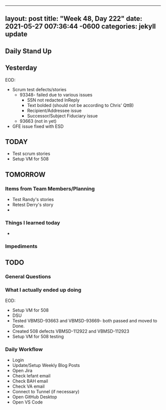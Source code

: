 
---
layout: post
title:  "Week 48, Day 222"
date:   2021-05-27 007:36:44 -0600
categories: jekyll update
---

## Daily Stand Up
## Yesterday
EOD:
* Scrum test defects/stories
  * 93348- failed due to various issues
    * SSN not redacted InReply
    * Text bolded (should not be according to Chris' QttB)
    * Recipient/Addressee issue
    * Successor/Subject Fiduciary issue
  * 93663 (not in yet)
* GFE issue fixed with ESD


## TODAY
* Test scrum stories 
* Setup VM for 508

## TOMORROW

### Items from Team Members/Planning
* Test Randy's stories
* Retest Derry's story
* 
### Things I learned today
* 
### Impediments
## TODO

### General Questions  

### What I actually ended up doing
EOD:
* Setup VM for 508
* DSU
* Tested VBMSD-93663 and VBMSD-93669- both passed and moved to Done.
* Created 508 defects VBMSD-112922 and VBMSD-112923
* Setup VM for 508 testing

### Daily Workflow
* Login
* Update/Setup Weekly Blog Posts
* Open Jira
* Check lefant email
* Check BAH email
* Check VA email
* Connect to Tunnel (if necessary)
* Open GitHub Desktop
* Open VS Code